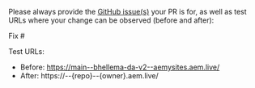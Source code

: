 Please always provide the [GitHub issue(s)](../issues) your PR is for, as well as test URLs where your change can be observed (before and after):

Fix #<gh-issue-id>

Test URLs:
- Before: https://main--bhellema-da-v2--aemysites.aem.live/
- After: https://<branch>--{repo}--{owner}.aem.live/
